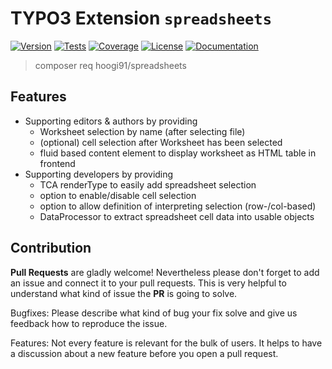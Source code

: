 # TYPO3 Extension ``spreadsheets``

[![Version](https://img.shields.io/github/v/tag/hoogi91/spreadsheets?label=stable&style=for-the-badge)](https://packagist.org/packages/hoogi91/spreadsheets)
[![Tests](https://img.shields.io/github/workflow/status/hoogi91/spreadsheets/PHPUnit%20tests?label=tests&style=for-the-badge)](https://github.com/hoogi91/spreadsheets/actions/workflows/phpunit.yml)
[![Coverage](https://img.shields.io/codecov/c/github/hoogi91/spreadsheets?style=for-the-badge)](https://codecov.io/gh/hoogi91/spreadsheets)
[![License](https://img.shields.io/github/license/hoogi91/spreadsheets?style=for-the-badge)](https://github.com/hoogi91/spreadsheets/blob/develop/LICENSE)
[![Documentation](https://img.shields.io/github/v/tag/hoogi91/spreadsheets?color=ffe907&label=docs&style=for-the-badge)](https://docs.typo3.org/p/hoogi91/spreadsheets/3.3/en-us/)

> composer req hoogi91/spreadsheets

## Features

* Supporting editors & authors by providing
	* Worksheet selection by name (after selecting file)
	* (optional) cell selection after Worksheet has been selected
	* fluid based content element to display worksheet as HTML table in frontend
* Supporting developers by providing
	* TCA renderType to easily add spreadsheet selection
	* option to enable/disable cell selection
	* option to allow definition of interpreting selection (row-/col-based)
	* DataProcessor to extract spreadsheet cell data into usable objects

## Contribution

**Pull Requests** are gladly welcome! Nevertheless please don't forget to add an issue and connect it to your pull requests. This
is very helpful to understand what kind of issue the **PR** is going to solve.

Bugfixes: Please describe what kind of bug your fix solve and give us feedback how to reproduce the issue.

Features: Not every feature is relevant for the bulk of users. It helps to have a discussion about a new feature before you open a pull request.

[1]: https://docs.typo3.org/p/hoogi91/spreadsheets/master/en-us/

